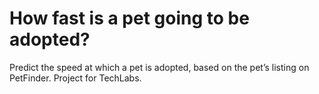 # How fast is a pet going to be adopted?
Predict the speed at which a pet is adopted, based on the pet’s listing on PetFinder. Project for TechLabs.
